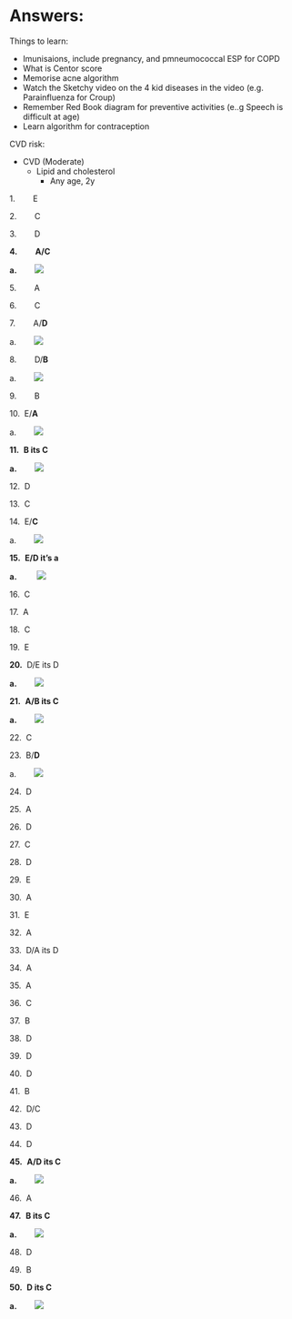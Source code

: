 # Answers:
Things to learn:
- Imunisaions, include pregnancy, and pmneumococcal ESP for COPD
- What is Centor score
- Memorise acne algorithm
- Watch the Sketchy video on the 4 kid diseases in the video (e.g. Parainfluenza for Croup)
- Remember Red Book diagram for preventive activities (e..g Speech is difficult at age)
- Learn algorithm for contraception

CVD risk:
- CVD (Moderate)
	- Lipid and cholesterol
		- Any age, 2y


1.        E

2.        C

3.        D

**4.**        **A/C**

**a.**        **![](file:////Users/ahkamtest/Library/Group%20Containers/UBF8T346G9.Office/TemporaryItems/msohtmlclip/clip_image001.png)**

5.        A

6.        C

7.        A/**D**

a.        ![](file:////Users/ahkamtest/Library/Group%20Containers/UBF8T346G9.Office/TemporaryItems/msohtmlclip/clip_image002.png)

8.        D/**B**

a.        ![](file:////Users/ahkamtest/Library/Group%20Containers/UBF8T346G9.Office/TemporaryItems/msohtmlclip/clip_image003.png)

9.        B

10.  E/**A**

a.        ![](file:////Users/ahkamtest/Library/Group%20Containers/UBF8T346G9.Office/TemporaryItems/msohtmlclip/clip_image004.png)

**11.**  **B its C**

**a.**        **![](file:////Users/ahkamtest/Library/Group%20Containers/UBF8T346G9.Office/TemporaryItems/msohtmlclip/clip_image005.png)**

12.  D

13.  C

14.  E/**C**

a.        ![](file:////Users/ahkamtest/Library/Group%20Containers/UBF8T346G9.Office/TemporaryItems/msohtmlclip/clip_image006.png)

**15.**  **E/D it’s a**

**a.**         **![](file:////Users/ahkamtest/Library/Group%20Containers/UBF8T346G9.Office/TemporaryItems/msohtmlclip/clip_image007.png)**

16.  C

17.  A

18.  C

19.  E

**20.**  D/E its D

**a.**        **![](file:////Users/ahkamtest/Library/Group%20Containers/UBF8T346G9.Office/TemporaryItems/msohtmlclip/clip_image008.png)**

**21.**  **A/B its C**

**a.**        **![](file:////Users/ahkamtest/Library/Group%20Containers/UBF8T346G9.Office/TemporaryItems/msohtmlclip/clip_image009.png)**

22.  C

23.  B/**D**

a.        ![](file:////Users/ahkamtest/Library/Group%20Containers/UBF8T346G9.Office/TemporaryItems/msohtmlclip/clip_image010.png)

24.  D

25.  A

26.  D

27.  C

28.  D

29.  E

30.  A

31.  E

32.  A

33.  D/A its D

34.  A

35.  A

36.  C

37.  B

38.  D

39.  D

40.  D

41.  B

42.  D/C

43.  D

44.  D

**45.**  **A/D its C**

**a.**        **![](file:////Users/ahkamtest/Library/Group%20Containers/UBF8T346G9.Office/TemporaryItems/msohtmlclip/clip_image011.png)**

46.  A

**47.**  **B its C**

**a.**        **![](file:////Users/ahkamtest/Library/Group%20Containers/UBF8T346G9.Office/TemporaryItems/msohtmlclip/clip_image012.png)**

48.  D

49.  B

**50.**  **D its C**

**a.**        **![](file:////Users/ahkamtest/Library/Group%20Containers/UBF8T346G9.Office/TemporaryItems/msohtmlclip/clip_image013.png)**